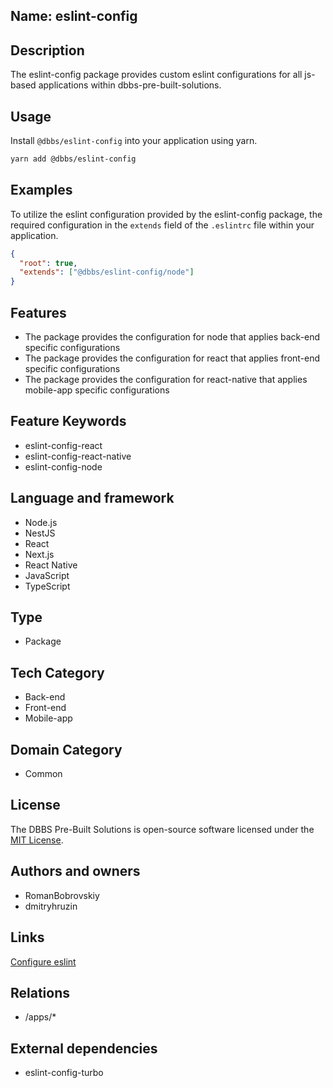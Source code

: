 ## Name: eslint-config

## Description

The eslint-config package provides custom eslint configurations for all js-based applications within dbbs-pre-built-solutions.

## Usage

Install `@dbbs/eslint-config` into your application using yarn.

```bash
yarn add @dbbs/eslint-config
```

## Examples

To utilize the eslint configuration provided by the eslint-config package, the required configuration in the `extends` field of the `.eslintrc` file within your application.

```json
{
  "root": true,
  "extends": ["@dbbs/eslint-config/node"]
}
```

## Features

- The package provides the configuration for node that applies back-end specific configurations
- The package provides the configuration for react that applies front-end specific configurations
- The package provides the configuration for react-native that applies mobile-app specific configurations

## Feature Keywords

- eslint-config-react
- eslint-config-react-native
- eslint-config-node

## Language and framework

- Node.js
- NestJS
- React
- Next.js
- React Native
- JavaScript
- TypeScript

## Type

- Package

## Tech Category

- Back-end
- Front-end
- Mobile-app

## Domain Category

- Common

## License

The DBBS Pre-Built Solutions is open-source software licensed under the [MIT License](LICENSE).

## Authors and owners

- RomanBobrovskiy
- dmitryhruzin

## Links

[Configure eslint](https://eslint.org/docs/latest/use/configure/)

## Relations

- /apps/*

## External dependencies

- eslint-config-turbo
